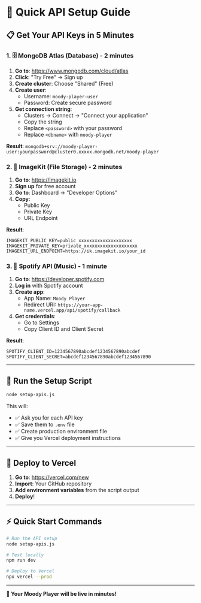 # 🚀 Quick API Setup Guide

## 📋 **Get Your API Keys in 5 Minutes**

### **1. 🗄️ MongoDB Atlas (Database) - 2 minutes**

1. **Go to**: https://www.mongodb.com/cloud/atlas
2. **Click**: "Try Free" → Sign up
3. **Create cluster**: Choose "Shared" (Free)
4. **Create user**: 
   - Username: `moody-player-user`
   - Password: Create secure password
5. **Get connection string**:
   - Clusters → Connect → "Connect your application"
   - Copy the string
   - Replace `<password>` with your password
   - Replace `<dbname>` with `moody-player`

**Result**: `mongodb+srv://moody-player-user:yourpassword@cluster0.xxxxx.mongodb.net/moody-player`

### **2. 📁 ImageKit (File Storage) - 2 minutes**

1. **Go to**: https://imagekit.io
2. **Sign up** for free account
3. **Go to**: Dashboard → "Developer Options"
4. **Copy**:
   - Public Key
   - Private Key
   - URL Endpoint

**Result**: 
```
IMAGEKIT_PUBLIC_KEY=public_xxxxxxxxxxxxxxxxxxxx
IMAGEKIT_PRIVATE_KEY=private_xxxxxxxxxxxxxxxxxxxx
IMAGEKIT_URL_ENDPOINT=https://ik.imagekit.io/your_id
```

### **3. 🎵 Spotify API (Music) - 1 minute**

1. **Go to**: https://developer.spotify.com
2. **Log in** with Spotify account
3. **Create app**:
   - App Name: `Moody Player`
   - Redirect URI: `https://your-app-name.vercel.app/api/spotify/callback`
4. **Get credentials**:
   - Go to Settings
   - Copy Client ID and Client Secret

**Result**:
```
SPOTIFY_CLIENT_ID=1234567890abcdef1234567890abcdef
SPOTIFY_CLIENT_SECRET=abcdef1234567890abcdef1234567890
```

---

## 🔧 **Run the Setup Script**

```bash
node setup-apis.js
```

This will:
- ✅ Ask you for each API key
- ✅ Save them to `.env` file
- ✅ Create production environment file
- ✅ Give you Vercel deployment instructions

---

## 🚀 **Deploy to Vercel**

1. **Go to**: https://vercel.com/new
2. **Import**: Your GitHub repository
3. **Add environment variables** from the script output
4. **Deploy**!

---

## ⚡ **Quick Start Commands**

```bash
# Run the API setup
node setup-apis.js

# Test locally
npm run dev

# Deploy to Vercel
npx vercel --prod
```

---

**🎵 Your Moody Player will be live in minutes!**
